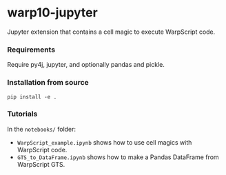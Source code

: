 # warp10-jupyter #

Jupyter extension that contains a cell magic to execute WarpScript code.

### Requirements ###

Require py4j, jupyter, and optionally pandas and pickle.

### Installation from source ###

`pip install -e .`

### Tutorials ###

In the `notebooks/` folder:
* `WarpScript_example.ipynb` shows how to use cell magics with WarpScript code.
* `GTS_to_DataFrame.ipynb` shows how to make a Pandas DataFrame from WarpScript GTS.
